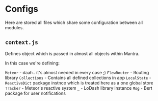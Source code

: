 # Configs

Here are stored all files which share some configuration between all modules.

## `context.js`

Defines object which is passed in almost all objects within Mantra.

In this case we're defining:

`Meteor` - daah.. it's almost needed in every case ;)
`FlowRouter` - Routing library
`Collections` - Contains all defined collections in app
`LocalState` - `ReactiveDict` package instnce which is treated here as a one global store
`Tracker` - Meteor's reactive system
`_` - LoDash library instance
`Msg` - Bert package for user notifications

